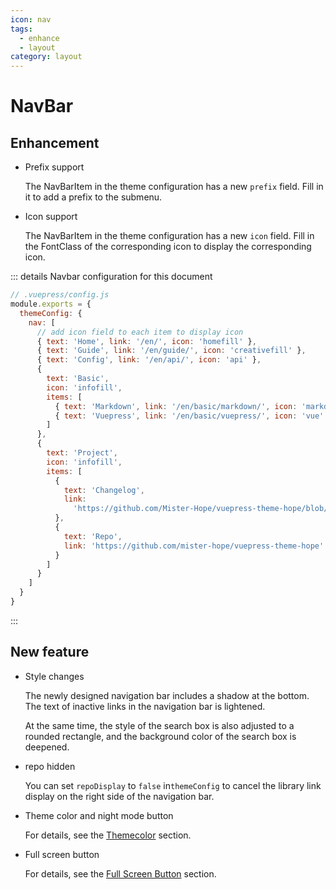 ```yaml
---
icon: nav
tags: 
  - enhance
  - layout
category: layout
---
```


# NavBar

## Enhancement

- Prefix support

  The NavBarItem in the theme configuration has a new `prefix` field. Fill in it to add a prefix to the submenu.

- Icon support

  The NavBarItem in the theme configuration has a new `icon` field. Fill in the FontClass of the corresponding icon to display the corresponding icon.

::: details Navbar configuration for this document

```js {4-18}
// .vuepress/config.js
module.exports = {
  themeConfig: {
    nav: [
      // add icon field to each item to display icon
      { text: 'Home', link: '/en/', icon: 'homefill' },
      { text: 'Guide', link: '/en/guide/', icon: 'creativefill' },
      { text: 'Config', link: '/en/api/', icon: 'api' },
      {
        text: 'Basic',
        icon: 'infofill',
        items: [
          { text: 'Markdown', link: '/en/basic/markdown/', icon: 'markdown' },
          { text: 'Vuepress', link: '/en/basic/vuepress/', icon: 'vue' }
        ]
      },
      {
        text: 'Project',
        icon: 'infofill',
        items: [
          {
            text: 'Changelog',
            link:
              'https://github.com/Mister-Hope/vuepress-theme-hope/blob/master/CHANGELOG.md'
          },
          {
            text: 'Repo',
            link: 'https://github.com/mister-hope/vuepress-theme-hope'
          }
        ]
      }
    ]
  }
}
```

:::

## New feature

- Style changes

  The newly designed navigation bar includes a shadow at the bottom. The text of inactive links in the navigation bar is lightened.

  At the same time, the style of the search box is also adjusted to a rounded rectangle, and the background color of the search box is deepened.

- repo hidden

  You can set `repoDisplay` to `false` in`themeConfig` to cancel the library link display on the right side of the navigation bar.

- Theme color and night mode button

  For details, see the [Themecolor](../feature/themecolor.md) section.

- Full screen button

  For details, see the [Full Screen Button](../feature/fullscreen.md) section.
